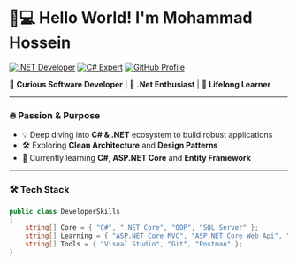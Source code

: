 # 👨💻 **Hello World!** I'm Mohammad Hossein 

[![.NET Developer](https://img.shields.io/badge/-.NET%20Developer-512BD4?logo=.net&logoColor=white)](https://dotnet.microsoft.com/)
[![C# Expert](https://img.shields.io/badge/C%23-239120?logo=c-sharp&logoColor=white)](https://learn.microsoft.com/en-us/dotnet/csharp/)
[![GitHub Profile](https://img.shields.io/badge/GitHub-181717?logo=github&logoColor=white)](https://github.com/mammdossein)

🌟 **Curious Software Developer** | 🧠 **.Net Enthusiast** | 🚀 **Lifelong Learner**

---

### 🔥 **Passion & Purpose**
- 💡 Deep diving into **C# & .NET** ecosystem to build robust applications
- 🛠️ Exploring **Clean Architecture** and **Design Patterns**
- 🌱 Currently learning **C#**, **ASP.NET Core** and **Entity Framework**

---

### 🛠 **Tech Stack**
```csharp
public class DeveloperSkills
{
    string[] Core = { "C#", ".NET Core", "OOP", "SQL Server" };
    string[] Learning = { "ASP.NET Core MVC", "ASP.NET Core Web Api", "LINQ", "EF Core" };
    string[] Tools = { "Visual Studio", "Git", "Postman" };
}

